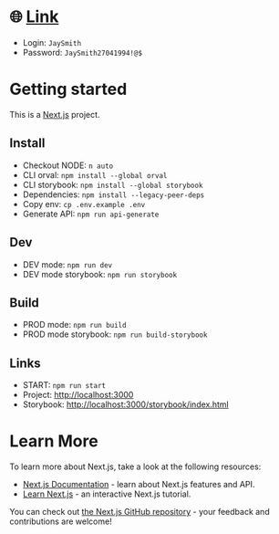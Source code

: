 # 🌐 [Link](https://openorigin-main.s.dev.family)

- Login: `JaySmith`
- Password: `JaySmith27041994!@$`

# Getting started

This is a [Next.js](https://nextjs.org/) project.

## Install

- Checkout NODE: `n auto`
- CLI orval: `npm install --global orval`
- CLI storybook: `npm install --global storybook`
- Dependencies: `npm install --legacy-peer-deps`
- Copy env: `cp .env.example .env`
- Generate API: `npm run api-generate`

## Dev

- DEV mode: `npm run dev`
- DEV mode storybook: `npm run storybook`

## Build

- PROD mode: `npm run build`
- PROD mode storybook: `npm run build-storybook`

## Links

- START: `npm run start`
- Project: [http://localhost:3000](http://localhost:3000)
- Storybook: [http://localhost:3000/storybook/index.html](http://localhost:3000/storybook/index.html)

# Learn More

To learn more about Next.js, take a look at the following resources:

- [Next.js Documentation](https://nextjs.org/docs) - learn about Next.js features and API.
- [Learn Next.js](https://nextjs.org/learn) - an interactive Next.js tutorial.

You can check out [the Next.js GitHub repository](https://github.com/vercel/next.js/) - your feedback and contributions are welcome!
